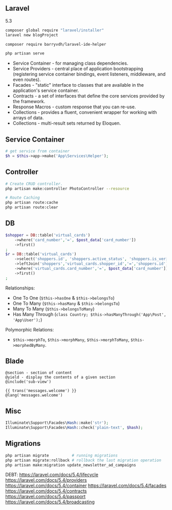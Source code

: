 Laravel
-
5.3

````sh
composer global require "laravel/installer" 
laravel new blogProject

composer require barryvdh/laravel-ide-helper
````
````sh
php artisan serve
````

* Service Container - for managing class dependencies.
* Service Providers - central place of application bootstrapping
  (registering service container bindings, event listeners, middleware, and even routes).
* Facades - "static" interface to classes that are available in the application\'s service container.
* Contracts - a set of interfaces that define the core services provided by the framework.
* Response Macros - custom response that you can re-use.
* Collections - provides a fluent, convenient wrapper for working with arrays of data.
* Collections - multi-result sets returned by Eloquen.

## Service Container

````php
# get service from container
$h = $this->app->make('App\Services\Helper');
````

## Controller

````sh
# Create CRUD controller.
php artisan make:controller PhotoController --resource

# Route Caching
php artisan route:cache
php artisan route:clear
````

## DB

````php
$shopper = DB::table('virtual_cards')
    ->where('card_number','=', $post_data['card_number'])
    ->first()
;
$r = DB::table('virtual_cards')
    ->select('shoppers.id', 'shoppers.active_status', 'shoppers.is_verified')
    ->leftJoin('shoppers','virtual_cards.shopper_id','=','shoppers.id')
    ->where('virtual_cards.card_number','=', $post_data['card_number'])
    ->first()
;
````

Relationships:

* One To One (`$this->hasOne` & `$this->belongsTo`)
* One To Many (`$this->hasMany` & `$this->belongsTo`)
* Many To Many (`$this->belongsToMany`)
* Has Many Through (`class Country; $this->hasManyThrough('App\Post', 'App\User');`)

Polymorphic Relations:

* `$this->morphTo`, `$this->morphMany`, `$this->morphToMany`, `$this->morphedByMany`.

## Blade

````blade
@section - section of content
@yield - display the contents of a given section
@include('sub-view')

{{ trans('messages.welcome') }}
@lang('messages.welcome')
````

## Misc

````php
Illuminate\Support\Facades\Hash::make('str');
Illuminate\Support\Facades\Hash::check('plain-text', $hash);
````

## Migrations

````sh
php artisan migrate          # running migrations
php artisan migrate:rollback # rollback the last migration operation
php artisan make:migration update_newsletter_ad_campaigns
````

DEBT:
https://laravel.com/docs/5.4/lifecycle
https://laravel.com/docs/5.4/providers
https://laravel.com/docs/5.4/container
https://laravel.com/docs/5.4/facades
https://laravel.com/docs/5.4/contracts
https://laravel.com/docs/5.4/passport
https://laravel.com/docs/5.4/broadcasting
